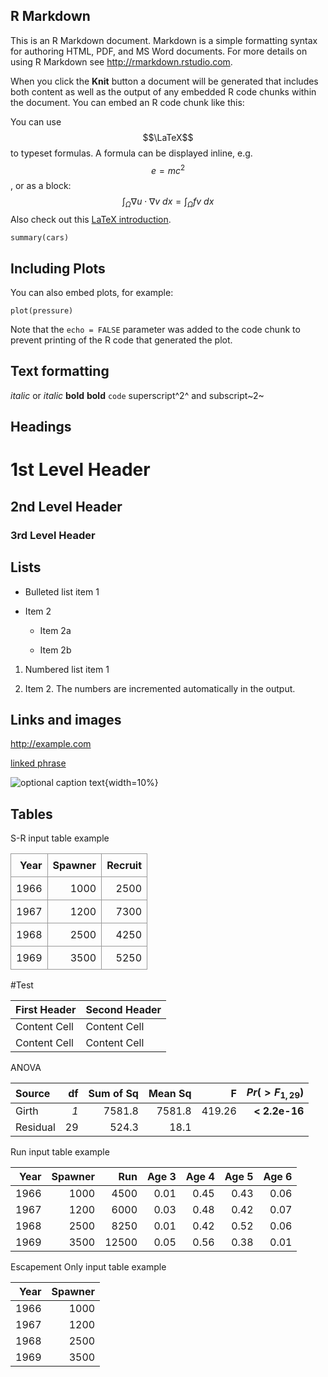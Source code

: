 

## R Markdown

This is an R Markdown document. Markdown is a simple formatting syntax for authoring HTML, PDF, and MS Word documents. For more details on using R Markdown see <http://rmarkdown.rstudio.com>.

When you click the **Knit** button a document will be generated that includes both content as well as the output of any embedded R code chunks within the document. You can embed an R code chunk like this:

You can use $$\LaTeX$$ to typeset formulas. A formula can be displayed inline, e.g. $$e=mc^2$$, or as a block:
$$\int_\Omega \nabla u \cdot \nabla v~dx = \int_\Omega fv~dx$$
Also check out this [LaTeX introduction](https://en.wikibooks.org/wiki/LaTeX/Mathematics).



```{r cars}
summary(cars)
```

## Including Plots

You can also embed plots, for example:

```{r pressure, echo=FALSE}
plot(pressure)
```

Note that the `echo = FALSE` parameter was added to the code chunk to prevent printing of the R code that generated the plot.

Text formatting 
------------------------------------------------------------

*italic*  or _italic_
**bold**   __bold__
`code`
superscript^2^ and subscript~2~

Headings
------------------------------------------------------------

# 1st Level Header

## 2nd Level Header

### 3rd Level Header

Lists
------------------------------------------------------------

*   Bulleted list item 1

*   Item 2

    * Item 2a

    * Item 2b

1.  Numbered list item 1

1.  Item 2. The numbers are incremented automatically in the output.

Links and images
------------------------------------------------------------

<http://example.com>

[linked phrase](http://example.com)

![optional caption text](Data_input_run.PNG){width=10%}

Tables 
------------------------------------------------------------
<style>
.basic-styling td,
.basic-styling th {
  border: 1px solid #999;
  padding: 0.5rem;
}
</style>

<div class="ox-hugo-table basic-styling">
<div></div>
<div class="table-caption">
<span class="table-number"></span>

</div>
S-R input table example 

| Year   | Spawner| Recruit| 
|-------:|-------:|-------:|
| 1966   | 1000   | 2500   |
| 1967   | 1200   | 7300   |
| 1968   | 2500   | 4250   |
| 1969   | 3500   | 5250   |
</div>



#Test 

First Header  | Second Header
------------- | -------------
Content Cell  | Content Cell
Content Cell  | Content Cell


ANOVA


|   Source    |  df  |   Sum of Sq   |    Mean Sq    |    F   |  $Pr(>F_{1,29})$    |
|:------------|-----:|--------------:|--------------:|-------:|--------------------:|
|  Girth      |  *1* |  7581.8       |  7581.8       | 419.26 |  **< 2.2e-16**      |
|  Residual   |  29  |  524.3        |   18.1        |        |                     |




Run input table example 

| Year   | Spawner| Run    | Age 3  |  Age 4 | Age 5  | Age 6  | 
|-------:|-------:|-------:|-------:|-------:|-------:|-------:|
| 1966   | 1000   | 4500   | 0.01   | 0.45   | 0.43   |  0.06  |
| 1967   | 1200   | 6000   | 0.03   | 0.48   | 0.42   |  0.07  |
| 1968   | 2500   | 8250   | 0.01   | 0.42   | 0.52   |  0.06  |
| 1969   | 3500   | 12500  | 0.05   | 0.56   | 0.38   |  0.01  |


Escapement Only input table example 

| Year   | Spawner| 
|-------:|-------:|
| 1966   | 1000   |
| 1967   | 1200   |
| 1968   | 2500   |
| 1969   | 3500   | 





